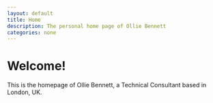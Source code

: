 ```yaml
---
layout: default
title: Home
description: The personal home page of Ollie Bennett
categories: none
---
```


# Welcome!

This is the homepage of Ollie Bennett, a Technical Consultant based in London, UK.